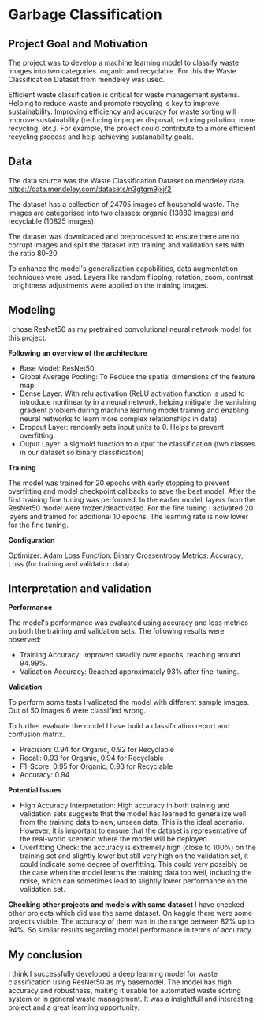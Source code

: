 # Garbage Classification

## Project Goal and Motivation

The project was to develop a machine learning model to classify waste images into two categories. organic and recyclable. For this the Waste Classification Dataset from mendeley was used.

Efficient waste classification is critical for waste management systems. Helping to reduce waste and promote recycling is key to improve sustainability. Improving efficiency and accuracy for waste sorting will improve sustainability (reducing improper disposal, reducing pollution, more recycling, etc.). For example, the project could contribute to a more efficient recycling process and help achieving sustanability goals.

## Data

The data source was the Waste Classification Dataset on mendeley data. https://data.mendeley.com/datasets/n3gtgm9jxj/2

The dataset has a collection of 24705 images of household waste. The images are categorised into two classes: organic (13880 images) and recyclable (10825 images).

The dataset was downloaded and preprocessed to ensure there are no corrupt images and split the dataset into training and validation sets with the ratio 80-20.

To enhance the model's generalization capabilities, data augmentation techniques were used. Layers like random flipping, rotation, zoom, contrast , brightness adjustments were applied on the training images.

## Modeling

I chose ResNet50 as my pretrained convolutional neural network model for this project.

**Following an overview of the architecture**

- Base Model: ResNet50
- Global Average Pooling: To Reduce the spatial dimensions of the feature map.
- Dense Layer: With relu activation (ReLU activation function is used to introduce nonlinearity in a neural network, helping mitigate the vanishing gradient problem during machine learning model training and enabling neural networks to learn more complex relationships in data)
- Dropout Layer: randomly sets input units to 0. Helps to prevent overfitting.
- Ouput Layer: a sigmoid function to output the classification (two classes in our dataset so binary classification)

**Training**

The model was trained for 20 epochs with early stopping to prevent overfitting and model checkpoint callbacks to save the best model.
After the first training fine tuning was performed. In the earlier model, layers from the ResNet50 model were frozen/deactivated. For the fine tuning I activated 20 layers and trained for additional 10 epochs. The learning rate is now lower for the fine tuning.

**Configuration**

Optimizer: Adam
Loss Function: Binary Crossentropy
Metrics: Accuracy, Loss (for training and validation data)

## Interpretation and validation

**Performance**

The model's performance was evaluated using accuracy and loss metrics on both the training and validation sets. The following results were observed:

- Training Accuracy: Improved steadily over epochs, reaching around 94.99%.
- Validation Accuracy: Reached approximately 93% after fine-tuning.

**Validation**

To perform some tests I validated the model with different sample images. Out of 50 images 6 were classified wrong.

To further evaluate the model I have build a classification report and confusion matrix.

- Precision: 0.94 for Organic, 0.92 for Recyclable
- Recall: 0.93 for Organic, 0.94 for Recyclable
- F1-Score: 0.95 for Organic, 0.93 for Recyclable
- Accuracy: 0.94

**Potential Issues**

- High Accuracy Interpretation: High accuracy in both training and validation sets suggests that the model has learned to generalize well from the training data to new, unseen data. This is the ideal scenario. However, it is important to ensure that the dataset is representative of the real-world scenario where the model will be deployed.
- Overfitting Check: the accuracy is extremely high (close to 100%) on the training set and slightly lower but still very high on the validation set, it could indicate some degree of overfitting. This could very possibly be the case when the model learns the training data too well, including the noise, which can sometimes lead to slightly lower performance on the validation set.

**Checking other projects and models with same dataset**
I have checked other projects which did use the same dataset. On kaggle there were some projects visible. The accuracy of them was in the range between 82% up to 94%. So similar results regarding model performance in terms of accuracy.

## My conclusion

I think I successfully developed a deep learning model for waste classification using ResNet50 as my basemodel. The model has high accuracy and robustness, making it usable for automated waste sorting system or in general waste management. It was a insightfull and interesting project and a great learning opportunity.
